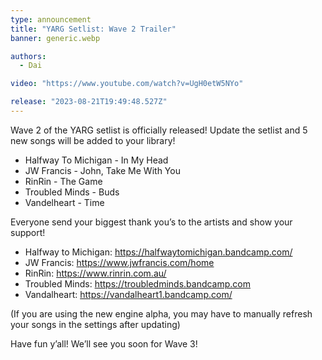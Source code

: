 ```yaml
---
type: announcement
title: "YARG Setlist: Wave 2 Trailer"
banner: generic.webp

authors:
  - Dai

video: "https://www.youtube.com/watch?v=UgH0etW5NYo"

release: "2023-08-21T19:49:48.527Z"
---
```


Wave 2 of the YARG setlist is officially released! Update the setlist and 5 new songs will be added to your library! 

* Halfway To Michigan - In My Head
* JW Francis - John, Take Me With You
* RinRin - The Game
* Troubled Minds - Buds
* Vandelheart - Time
 
Everyone send your biggest thank you’s to the artists and show your support!

* Halfway to Michigan: https://halfwaytomichigan.bandcamp.com/
* JW Francis: https://www.jwfrancis.com/home 
* RinRin: https://www.rinrin.com.au/ 
* Troubled Minds: https://troubledminds.bandcamp.com 
* Vandalheart: https://vandalheart1.bandcamp.com/ 

(If you are using the new engine alpha, you may have to manually refresh your songs in the settings after updating)

Have fun y’all! We’ll see you soon for Wave 3!